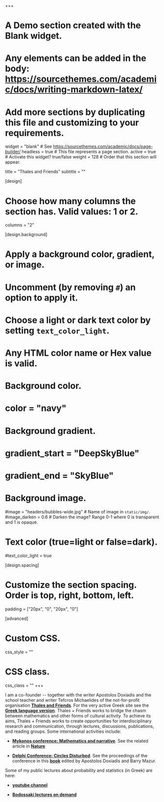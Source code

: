 +++
# A Demo section created with the Blank widget.
# Any elements can be added in the body: https://sourcethemes.com/academic/docs/writing-markdown-latex/
# Add more sections by duplicating this file and customizing to your requirements.

widget = "blank"  # See https://sourcethemes.com/academic/docs/page-builder/
headless = true  # This file represents a page section.
active = true  # Activate this widget? true/false
weight = 128  # Order that this section will appear.

title = "Thales and Friends"
subtitle = ""

[design]
  # Choose how many columns the section has. Valid values: 1 or 2.
  columns = "2"

[design.background]
  # Apply a background color, gradient, or image.
  #   Uncomment (by removing `#`) an option to apply it.
  #   Choose a light or dark text color by setting `text_color_light`.
  #   Any HTML color name or Hex value is valid.

  # Background color.
  # color = "navy"
  
  # Background gradient.
  # gradient_start = "DeepSkyBlue"
  # gradient_end = "SkyBlue"
  
  # Background image.
  #image = "headers/bubbles-wide.jpg"  # Name of image in `static/img/`.
  #image_darken = 0.6  # Darken the image? Range 0-1 where 0 is transparent and 1 is opaque.

  # Text color (true=light or false=dark).
  #text_color_light = true

[design.spacing]
  # Customize the section spacing. Order is top, right, bottom, left.
  padding = ["20px", "0", "20px", "0"]

[advanced]
 # Custom CSS. 
 css_style = ""
 
 # CSS class.
 css_class = ""
+++

I am a co-founder -- together with the writer  Apostolos Doxiadis and the school teacher and writer Tefcros Michaelides of the not-for-profit organisation
[**Thales and Friends**](http://thalesandfriends.org/). For the very active Greek site see the [**Greek language version**](http://thalesandfriends.org/el/).
Thales + Friends works to bridge the chasm between mathematics and other forms of cultural activity.	To achieve its aims, Thales + Friends works to create opportunities for interdisciplinary research and communication, through lectures, discussions, publications, and reading groups.  Some international activities include:

- [**Mykonos conference: Mathematics and narrative**](http://thalesandfriends.org/mykonos-conference/).	See the related article in [**Nature**](http://link.springer.com/article/10.1007%2FBF02987152)

- [**Delphi Conference: Circles Disturbed**](http://thalesandfriends.org/delphi-conference/). See the proceedings of the conference  in this [**book**](http://press.princeton.edu/titles/9764.html) edited by 
Apostolos Doxiadis and Barry Mazur.

Some of my public lectures about probability and statistics (in Greek) are here:

- [**youtube channel**](https://www.youtube.com/user/thalesandfriends/search?query=%CE%94%CE%B5%CE%BB%CE%BB%CE%B1%CF%80%CF%8C%CF%81%CF%84%CE%B1%CF%82)

- [**Bodossaki lectures on demand**](https://www.blod.gr/speakers/dellaportas-petros/)
